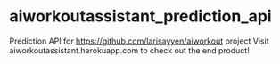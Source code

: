 # aiworkoutassistant_prediction_api
Prediction API for https://github.com/larisayyen/aiworkout project
Visit aiworkoutassistant.herokuapp.com to check out the end product!
